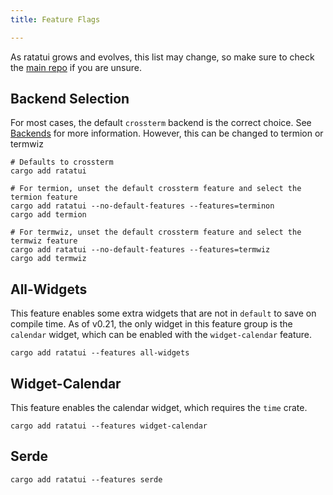 ```yaml
---
title: Feature Flags

---
```


As ratatui grows and evolves, this list may change, so make sure to check the
[main repo](https://github.com/ratatui-org/ratatui) if you are unsure.

## Backend Selection

For most cases, the default `crossterm` backend is the correct choice. See
[Backends](/concepts/backends/) for more information. However, this can be changed to termion or
termwiz

```shell
# Defaults to crossterm
cargo add ratatui

# For termion, unset the default crossterm feature and select the termion feature
cargo add ratatui --no-default-features --features=terminon
cargo add termion

# For termwiz, unset the default crossterm feature and select the termwiz feature
cargo add ratatui --no-default-features --features=termwiz
cargo add termwiz
```

## All-Widgets

This feature enables some extra widgets that are not in `default` to save on compile time. As of
v0.21, the only widget in this feature group is the `calendar` widget, which can be enabled with the
`widget-calendar` feature.

```shell
cargo add ratatui --features all-widgets
```

## Widget-Calendar

This feature enables the calendar widget, which requires the `time` crate.

```shell
cargo add ratatui --features widget-calendar
```

## Serde

```shell
cargo add ratatui --features serde
```
